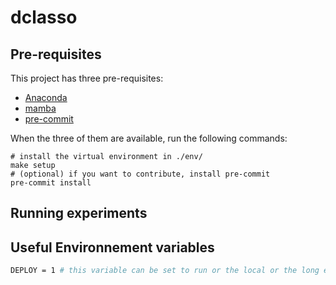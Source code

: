 # dclasso

## Pre-requisites

This project has three pre-requisites:

- [Anaconda](https://www.anaconda.com/products/individual)
- [mamba](https://github.com/mamba-org/mamba)
- [pre-commit](https://pre-commit.com/)

When the three of them are available, run the following commands:
```
# install the virtual environment in ./env/
make setup
# (optional) if you want to contribute, install pre-commit
pre-commit install
```

## Running experiments

## Useful Environnement variables
```bash
DEPLOY = 1 # this variable can be set to run or the local or the long experiment
```
